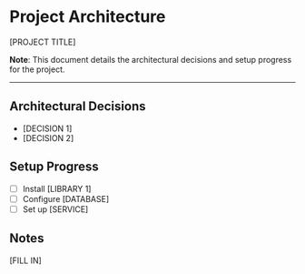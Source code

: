 # Project Architecture

[PROJECT TITLE]

**Note**: This document details the architectural decisions and setup progress for the project.

---

## Architectural Decisions
- [DECISION 1]
- [DECISION 2]

## Setup Progress
- [ ] Install [LIBRARY 1]
- [ ] Configure [DATABASE]
- [ ] Set up [SERVICE]

## Notes
[FILL IN]